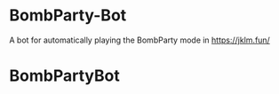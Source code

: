 # BombParty-Bot
A bot for automatically playing the BombParty mode in https://jklm.fun/
# BombPartyBot
